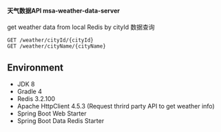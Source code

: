 #### 天气数据API msa-weather-data-server
get weather data from local Redis by cityId 
数据查询
```
GET /weather/cityId/{cityId}
GET /weather/cityName/{cityName}
```
## Environment
+ JDK 8
+ Gradle 4
+ Redis 3.2.100
+ Apache HttpClient 4.5.3 (Request thrird party API to get weather info)
+ Spring Boot Web Starter
+ Spring Boot Data Redis Starter